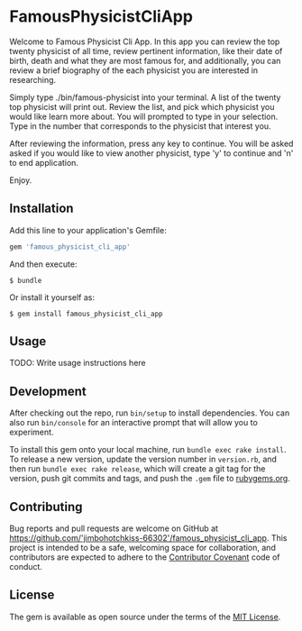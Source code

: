 # FamousPhysicistCliApp

Welcome to Famous Physicist Cli App.  In this app you can review the top twenty physicist
of all time, review pertinent information, like their date of birth, death and what
they are most famous for, and additionally, you can review a brief biography of the each
physicist you are interested in researching.  

Simply type ./bin/famous-physicist into your terminal.  A list of the twenty top physicist
will print out.  Review the list, and pick which physicist you would like learn more about.
You will prompted to type in your selection.  Type in the number that corresponds to the physicist that interest you.  

After reviewing the information, press any key to continue.  You will be asked asked if you would like to view another physicist, type 'y' to continue and 'n' to end application.  

Enjoy.  

## Installation

Add this line to your application's Gemfile:

```ruby
gem 'famous_physicist_cli_app'
```

And then execute:

    $ bundle

Or install it yourself as:

    $ gem install famous_physicist_cli_app

## Usage

TODO: Write usage instructions here

## Development

After checking out the repo, run `bin/setup` to install dependencies. You can also run `bin/console` for an interactive prompt that will allow you to experiment.

To install this gem onto your local machine, run `bundle exec rake install`. To release a new version, update the version number in `version.rb`, and then run `bundle exec rake release`, which will create a git tag for the version, push git commits and tags, and push the `.gem` file to [rubygems.org](https://rubygems.org).

## Contributing

Bug reports and pull requests are welcome on GitHub at https://github.com/'jimbohotchkiss-66302'/famous_physicist_cli_app. This project is intended to be a safe, welcoming space for collaboration, and contributors are expected to adhere to the [Contributor Covenant](http://contributor-covenant.org) code of conduct.


## License

The gem is available as open source under the terms of the [MIT License](http://opensource.org/licenses/MIT).
